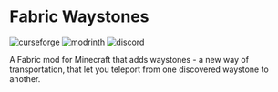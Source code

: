 # Fabric Waystones
[![curseforge](https://cf.way2muchnoise.eu/410902.svg?badge_style=for_the_badge)](https://www.curseforge.com/minecraft/mc-mods/fabric-waystones)
[![modrinth](https://img.shields.io/modrinth/dt/fwaystones?color=00AF5C&label=Modrinth&logo=modrinth&style=for-the-badge)](https://modrinth.com/mod/fwaystones)
[![discord](https://img.shields.io/discord/760524772189798431?label=wraith%20coding%20sesh&logo=discord&logoColor=white&color=5662f6&style=for-the-badge)](https://discord.gg/zFHWx42VXU)

A Fabric mod for Minecraft that adds waystones - a new way of transportation, that let you teleport from one discovered waystone to another.
